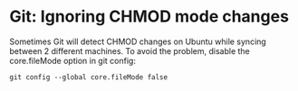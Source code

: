 # Git: Ignoring CHMOD mode changes

Sometimes Git will detect CHMOD changes on Ubuntu while syncing between 2 different machines. To avoid the problem, disable the core.fileMode option in git config: 

```
git config --global core.fileMode false
```

